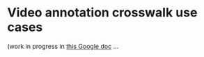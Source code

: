 # Video annotation crosswalk use cases

(work in progress in [this Google doc](https://docs.google.com/document/d/1RapgQFmY2BtqH8TRs4Cx4ZIm47MIqJVXH20sqso7i4w/edit)
...


